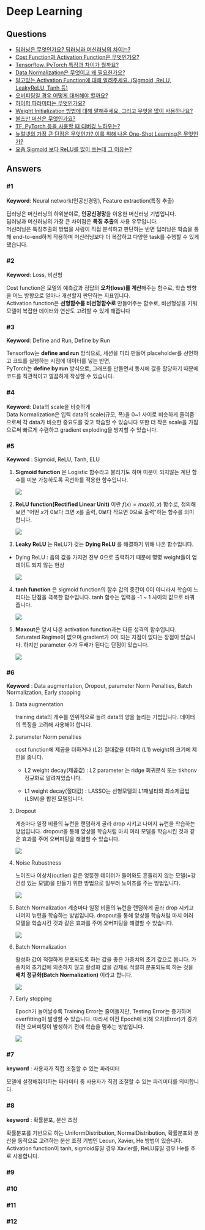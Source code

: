 # Deep Learning

## Questions

- [딥러닝은 무엇인가요? 딥러닝과 머신러닝의 차이는?](#1)
- [Cost Function과 Activation Function은 무엇인가요?](#2)
- [Tensorflow, PyTorch 특징과 차이가 뭘까요?](#3)
- [Data Normalization은 무엇이고 왜 필요한가요?](#4)
- [알고있는 Activation Function에 대해 알려주세요. (Sigmoid, ReLU, LeakyReLU, Tanh 등)](#5)
- [오버피팅일 경우 어떻게 대처해야 할까요?](#6)
- [하이퍼 파라미터는 무엇인가요?](#7)
- [Weight Initialization 방법에 대해 말해주세요. 그리고 무엇을 많이 사용하나요?](#8)
- [볼츠만 머신은 무엇인가요?](#9)
- [TF, PyTorch 등을 사용할 때 디버깅 노하우는?](#10)
- [뉴럴넷의 가장 큰 단점은 무엇인가? 이를 위해 나온 One-Shot Learning은 무엇인가?](#11)  
- [요즘 Sigmoid 보다 ReLU를 많이 쓰는데 그 이유는?](#12)  

## Answers

### #1

**Keyword**: Neural network(인공신경망), Feature extraction(특징 추출)

딥러닝은 머신러닝의 하위분야로, **인공신경망**을 이용한 머신러닝 기법입니다.  
딥러닝과 머신러닝의 가장 큰 차이점은 **특징 추출**의 사용 유무입니다.  
머신러닝은 특징추출의 방법을 사람이 직접 분석하고 판단하는 반면 딥러닝은 학습을 통해 end-to-end하게 작용하며 머신러닝보다 더 복잡하고 다양한 task를 수행할 수 있게 됐습니다.

### #2

**Keyword**: Loss, 비선형

Cost function은 모델의 예측값과 정답의 **오차(loss)를 계산**해주는 함수로, 학습 뱡향을 어느 방향으로 얼마나 개선할지 판단하는 지표입니다.  
Activation function은 **선형함수를 비선형함수로** 만들어주는 함수로, 비선형성을 키워 모델이 복잡한 데이터와 연산도 고려할 수 있게 해줍니다

### #3

**Keyword**: Define and Run, Define by Run

Tensorflow는 **define and run** 방식으로, 세션을 미리 만들어 placeholder를 선언하고 코드를 실행하는 시점에 데이터를 넣는 반면,  
PyTorch는 **define by run** 방식으로, 그래프를 만들면서 동시에 값을 할당하기 때문에 코드를 직관적이고 깔끔하게 작성할 수 있습니다.

### #4

**Keyword**: Data의 scale을 비슷하게  
Data Normalization은 입력 data의 scale(규모, 폭)을 0~1 사이로 비슷하게 줄여줌으로써 각 data가 비슷한 중요도를 갖고 학습할 수 있습니다 또한 더 작은 scale을 가짐으로써 빠르게 수렴하고 gradient exploding을 방지할 수 있습니다.

### #5

**Keyword** : Sigmoid, ReLU, Tanh, ELU

1. **Sigmoid function** 은 Logistic 함수라고 불리기도 하며 미분이 되지않는 계단 함수를 미분 가능하도록 곡선화를 적용한 함수입니다.

   ![](https://i.imgur.com/CAPApz8.png)

2. **ReLU function(Rectified Linear Unit)** 이란 $f(x) = max(0,x)$ 함수로, 정의해보면 "어떤 $x$가 0보다 크면 $x$를 출력, 0보다 작으면 0으로 출력"하는 함수를 의미 합니다.

   ![](https://i.imgur.com/q9yS0mL.png)

3. **Leaky ReLU** 는 ReLU가 갖는 **Dying ReLU** 를 해결하기 위해 나온 함수입니다.

- Dying ReLU : 음의 값을 가지면 전부 0으로 출력하기 때문에 몇몇 weight들이 업데이트 되지 않는 현상

  ![](https://i.imgur.com/dyQ6UVQ.png)

4. **tanh function** 은 sigmoid function의 함수 값의 중간이 0이 아니라서 학습이 느리다는 단점을 극복한 함수입니다. tanh 함수는 입력을 -1 ~ 1 사이의 값으로 바꿔줍니다.

   ![](https://i.imgur.com/ua5y2m5.png)

5. **Maxout**은 앞서 나온 activation function과는 다른 성격의 함수입니다. Saturated Regime이 없으며 gradient가 0이 되는 지점이 없다는 장점이 있습니다. 하지만 parameter 수가 두배가 된다는 단점이 있습니다.

   ![](https://i.imgur.com/RVQ36kg.png)

### #6

**Keyword** : Data augmentation, Dropout, parameter Norm Penalties, Batch Normalization, Early stopping

1. Data augmentation

   training data의 개수를 인위적으로 늘려 data의 양을 늘리는 기법입니다. 데이터의 특징을 고려해 사용해야 합니다.

2. parameter Norm penalties

   cost function에 제곱을 더하거나 ($L2$) 절대값을 더하여 ($L1$) weight의 크기에 제한을 줍니다.

   - L2 weight decay(제곱값) : $L2$ parameter 는 ridge 회귀분석 또는 tikhonv 정규화로 알려져있습니다.

   - L1 weight decay(절대값) : LASSO는 선형모델의 $L1$패널티와 최소제곱법(LSM)을 합친 모델입니다.

3. Dropout

   계층마다 일정 비율의 뉴런을 랜덤하게 골라 drop 시키고 나머지 뉴런을 학습하는 방법입니다. dropout을 통해 앙상블 학습처럼 마치 여러 모델을 학습시킨 것과 같은 효과를 주어 오버피팅을 해결할 수 있습니다.

   ![](https://i.imgur.com/zVHFTkS.png)

4. Noise Rubustness

   노이즈나 이상치(outlier) 같은 엉뚱한 데이터가 들어와도 흔들리지 않는 모델(=강건성 있는 모델)을 만들기 위한 방법으로 일부러 노이즈를 주는 방법입니다.

   ![](https://i.imgur.com/at6Z46N.png)

5. Batch Normalization
   계층마다 일정 비율의 뉴런을 랜덤하게 골라 drop 시키고 나머지 뉴런을 학습하는 방법입니다. dropout을 통해 앙상블 학습처럼 마치 여러 모델을 학습시킨 것과 같은 효과를 주어 오버피팅을 해결할 수 있습니다.

   ![](https://i.imgur.com/zVHFTkS.png)

6. Batch Normalization

   활성화 값이 적절하게 분포되도록 하는 값을 좋은 가중치의 초기 값으로 봅니다.
   가중치의 초기값에 의존하지 않고 활성화 값을 강제로 적절히 분포되도록 하는 것을 **배치 정규화(Batch Normalization)** 이라고 합니다.

   ![](https://i.imgur.com/jPnToAx.png)

7. Early stopping

   Epoch가 늘어날수록 Training Error는 줄어들지만, Testing Error는 증가하며 overfitting이 발생할 수 있습니다. 따라서 이전 Epoch에 비해 오차(Error)가 증가하면 오버피팅이 발생하기 전에 학습을 멈추는 방법입니다.

   ![](https://i.imgur.com/lHlJQH7.png)

### #7

**keyword** : 사용자가 직접 조절할 수 있는 파라미터

모델에 설정해줘야하는 파라미터 중 사용자가 직접 조절할 수 있는 파리미터를 의미합니다.

### #8

**keyword** : 확률분포, 분산 조정

확률분포를 기반으로 하는 UniformDistribution, NormalDistribution, 확률분포와 분산을 동적으로 고려하는 분산 조정 기법인 Lecun, Xavier, He 방법이 있습니다.
Activation function이 tanh, sigmoid류일 경우 Xavier를, ReLU류일 경우 He를 주로 사용합니다.

### #9

### #10

### #11  

### #12  